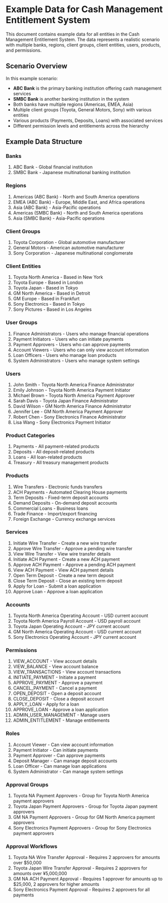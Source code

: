 # Example Data for Cash Management Entitlement System

This document contains example data for all entities in the Cash Management Entitlement System. The data represents a realistic scenario with multiple banks, regions, client groups, client entities, users, products, and permissions.

## Scenario Overview

In this example scenario:

- **ABC Bank** is the primary banking institution offering cash management services
- **SMBC Bank** is another banking institution in the system
- Both banks have multiple regions (Americas, EMEA, Asia)
- Multiple client groups (Toyota, General Motors, Sony) with various entities
- Various products (Payments, Deposits, Loans) with associated services
- Different permission levels and entitlements across the hierarchy

## Example Data Structure

### Banks
1. ABC Bank - Global financial institution
2. SMBC Bank - Japanese multinational banking institution

### Regions
1. Americas (ABC Bank) - North and South America operations
2. EMEA (ABC Bank) - Europe, Middle East, and Africa operations
3. Asia (ABC Bank) - Asia-Pacific operations
4. Americas (SMBC Bank) - North and South America operations
5. Asia (SMBC Bank) - Asia-Pacific operations

### Client Groups
1. Toyota Corporation - Global automotive manufacturer
2. General Motors - American automotive manufacturer
3. Sony Corporation - Japanese multinational conglomerate

### Client Entities
1. Toyota North America - Based in New York
2. Toyota Europe - Based in London
3. Toyota Japan - Based in Tokyo
4. GM North America - Based in Detroit
5. GM Europe - Based in Frankfurt
6. Sony Electronics - Based in Tokyo
7. Sony Pictures - Based in Los Angeles

### User Groups
1. Finance Administrators - Users who manage financial operations
2. Payment Initiators - Users who can initiate payments
3. Payment Approvers - Users who can approve payments
4. Account Viewers - Users who can only view account information
5. Loan Officers - Users who manage loan products
6. System Administrators - Users who manage system settings

### Users
1. John Smith - Toyota North America Finance Administrator
2. Emily Johnson - Toyota North America Payment Initiator
3. Michael Brown - Toyota North America Payment Approver
4. Sarah Davis - Toyota Japan Finance Administrator
5. David Wilson - GM North America Finance Administrator
6. Jennifer Lee - GM North America Payment Approver
7. Robert Chen - Sony Electronics Finance Administrator
8. Lisa Wang - Sony Electronics Payment Initiator

### Product Categories
1. Payments - All payment-related products
2. Deposits - All deposit-related products
3. Loans - All loan-related products
4. Treasury - All treasury management products

### Products
1. Wire Transfers - Electronic funds transfers
2. ACH Payments - Automated Clearing House payments
3. Term Deposits - Fixed-term deposit accounts
4. Demand Deposits - On-demand deposit accounts
5. Commercial Loans - Business loans
6. Trade Finance - Import/export financing
7. Foreign Exchange - Currency exchange services

### Services
1. Initiate Wire Transfer - Create a new wire transfer
2. Approve Wire Transfer - Approve a pending wire transfer
3. View Wire Transfer - View wire transfer details
4. Initiate ACH Payment - Create a new ACH payment
5. Approve ACH Payment - Approve a pending ACH payment
6. View ACH Payment - View ACH payment details
7. Open Term Deposit - Create a new term deposit
8. Close Term Deposit - Close an existing term deposit
9. Apply for Loan - Submit a loan application
10. Approve Loan - Approve a loan application

### Accounts
1. Toyota North America Operating Account - USD current account
2. Toyota North America Payroll Account - USD payroll account
3. Toyota Japan Operating Account - JPY current account
4. GM North America Operating Account - USD current account
5. Sony Electronics Operating Account - JPY current account

### Permissions
1. VIEW_ACCOUNT - View account details
2. VIEW_BALANCE - View account balance
3. VIEW_TRANSACTIONS - View account transactions
4. INITIATE_PAYMENT - Initiate a payment
5. APPROVE_PAYMENT - Approve a payment
6. CANCEL_PAYMENT - Cancel a payment
7. OPEN_DEPOSIT - Open a deposit account
8. CLOSE_DEPOSIT - Close a deposit account
9. APPLY_LOAN - Apply for a loan
10. APPROVE_LOAN - Approve a loan application
11. ADMIN_USER_MANAGEMENT - Manage users
12. ADMIN_ENTITLEMENT - Manage entitlements

### Roles
1. Account Viewer - Can view account information
2. Payment Initiator - Can initiate payments
3. Payment Approver - Can approve payments
4. Deposit Manager - Can manage deposit accounts
5. Loan Officer - Can manage loan applications
6. System Administrator - Can manage system settings

### Approval Groups
1. Toyota NA Payment Approvers - Group for Toyota North America payment approvers
2. Toyota Japan Payment Approvers - Group for Toyota Japan payment approvers
3. GM NA Payment Approvers - Group for GM North America payment approvers
4. Sony Electronics Payment Approvers - Group for Sony Electronics payment approvers

### Approval Workflows
1. Toyota NA Wire Transfer Approval - Requires 2 approvers for amounts over $50,000
2. Toyota Japan Wire Transfer Approval - Requires 2 approvers for amounts over ¥5,000,000
3. GM NA ACH Payment Approval - Requires 1 approver for amounts up to $25,000, 2 approvers for higher amounts
4. Sony Electronics Payment Approval - Requires 2 approvers for all payments
